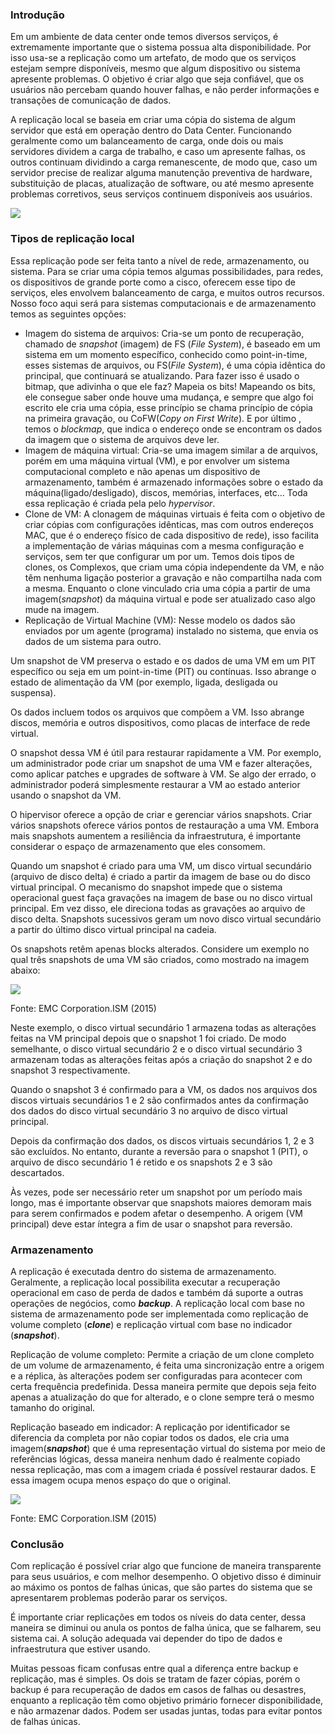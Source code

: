 ### Introdução

Em um ambiente de data center onde temos diversos serviços, é extremamente importante que o sistema possua alta disponibilidade. Por isso usa-se a replicação como um artefato, de modo que os serviços estejam sempre disponíveis, mesmo que algum dispositivo ou sistema apresente problemas. O objetivo é criar algo que seja confiável, que os usuários não percebam quando houver falhas, e não perder informações e transações de comunicação de dados.

A replicação local se baseia em criar uma cópia do sistema de algum servidor que está em operação dentro do Data Center. Funcionando geralmente como um balanceamento de carga, onde dois ou mais servidores dividem a carga de trabalho, e caso um apresente falhas, os outros continuam dividindo a carga remanescente, de modo que, caso um servidor precise de realizar alguma manutenção preventiva de hardware, substituição de placas, atualização de software, ou até mesmo apresente problemas corretivos, seus serviços continuem disponíveis aos usuários.

[![](https://img.uninove.br/static/0/0/0/0/0/0/2/9/2/2/2/2922215/43256.png)](https://img.uninove.br/static/0/0/0/0/0/0/2/9/2/2/2/2922215/43256.png)

### Tipos de replicação local

Essa replicação pode ser feita tanto a nível de rede, armazenamento, ou sistema. Para se criar uma cópia temos algumas possibilidades, para redes, os dispositivos de grande porte como a cisco, oferecem esse tipo de serviços, eles envolvem balanceamento de carga, e muitos outros recursos. Nosso foco aqui será para sistemas computacionais e de armazenamento temos as seguintes opções:

- Imagem do sistema de arquivos: Cria-se um ponto de recuperação, chamado de _snapshot_ (imagem) de FS (_File System_), é baseado em um sistema em um momento específico, conhecido como point-in-time, esses sistemas de arquivos, ou FS(_File System_), é uma cópia idêntica do principal, que continuará se atualizando. Para fazer isso é usado o bitmap, que adivinha o que ele faz? Mapeia os bits! Mapeando os bits, ele consegue saber onde houve uma mudança, e sempre que algo foi escrito ele cria uma cópia, esse princípio se chama princípio de cópia na primeira gravação, ou CoFW(_Copy on First Write_). E por último , temos o _blockmap_, que indica o endereço onde se encontram os dados da imagem que o sistema de arquivos deve ler.
- Imagem de máquina virtual: Cria-se uma imagem similar a de arquivos, porém em uma máquina virtual (VM), e por envolver um sistema computacional completo e não apenas um dispositivo de armazenamento, também é armazenado informações sobre o estado da máquina(ligado/desligado), discos, memórias, interfaces, etc… Toda essa replicação é criada pela pelo _hypervisor_.
- Clone de VM: A clonagem de máquinas virtuais é feita com o objetivo de criar cópias com configurações idênticas, mas com outros endereços MAC, que é o endereço físico de cada dispositivo de rede), isso facilita a implementação de várias máquinas com a mesma configuração e serviços, sem ter que configurar um por um. Temos dois tipos de clones, os Complexos, que criam uma cópia independente da VM, e não têm nenhuma ligação posterior a gravação e não compartilha nada com a mesma. Enquanto o clone vinculado cria uma cópia a partir de uma imagem(_snapshot_) da máquina virtual e pode ser atualizado caso algo mude na imagem.
- Replicação de Virtual Machine (VM): Nesse modelo os dados são enviados por um agente (programa) instalado no sistema, que envia os dados de um sistema para outro.

Um snapshot de VM preserva o estado e os dados de uma VM em um PIT específico ou seja em um point-in-time (PIT) ou contínuas. Isso abrange o estado de alimentação da VM (por exemplo, ligada, desligada ou suspensa).

Os dados incluem todos os arquivos que compõem a VM. Isso abrange discos, memória e outros dispositivos, como placas de interface de rede virtual.

O snapshot dessa VM é útil para restaurar rapidamente a VM. Por exemplo, um administrador pode criar um snapshot de uma VM e fazer alterações, como aplicar patches e upgrades de software à VM. Se algo der errado, o administrador poderá simplesmente restaurar a VM ao estado anterior usando o snapshot da VM.

O hipervisor oferece a opção de criar e gerenciar vários snapshots. Criar vários snapshots oferece vários pontos de restauração a uma VM. Embora mais snapshots aumentem a resiliência da infraestrutura, é importante considerar o espaço de armazenamento que eles consomem.

Quando um snapshot é criado para uma VM, um disco virtual secundário (arquivo de disco delta) é criado a partir da imagem de base ou do disco virtual principal. O mecanismo do snapshot impede que o sistema operacional guest faça gravações na imagem de base ou no disco virtual principal. Em vez disso, ele direciona todas as gravações ao arquivo de disco delta. Snapshots sucessivos geram um novo disco virtual secundário a partir do último disco virtual principal na cadeia.

Os snapshots retêm apenas blocks alterados. Considere um exemplo no qual três snapshots de uma VM são criados, como mostrado na imagem abaixo:

[![](https://img.uninove.br/static/0/0/0/0/0/0/2/9/6/6/0/2966035/43258.png)](https://img.uninove.br/static/0/0/0/0/0/0/2/9/6/6/0/2966035/43258.png)

Fonte: EMC Corporation.ISM (2015)

Neste exemplo, o disco virtual secundário 1 armazena todas as alterações feitas na VM principal depois que o snapshot 1 foi criado. De modo semelhante, o disco virtual secundário 2 e o disco virtual secundário 3 armazenam todas as alterações feitas após a criação do snapshot 2 e do snapshot 3 respectivamente.

Quando o snapshot 3 é confirmado para a VM, os dados nos arquivos dos discos virtuais secundários 1 e 2 são confirmados antes da confirmação dos dados do disco virtual secundário 3 no arquivo de disco virtual principal.

Depois da confirmação dos dados, os discos virtuais secundários 1, 2 e 3 são excluídos. No entanto, durante a reversão para o snapshot 1 (PIT), o arquivo de disco secundário 1 é retido e os snapshots 2 e 3 são descartados.

Às vezes, pode ser necessário reter um snapshot por um período mais longo, mas é importante observar que snapshots maiores demoram mais para serem confirmados e podem afetar o desempenho. A origem (VM principal) deve estar íntegra a fim de usar o snapshot para reversão.

### Armazenamento

A replicação é executada dentro do sistema de armazenamento. Geralmente, a replicação local possibilita executar a recuperação operacional em caso de perda de dados e também dá suporte a outras operações de negócios, como _**backup**_. A replicação local com base no sistema de armazenamento pode ser implementada como replicação de volume completo (_**clone**_) e replicação virtual com base no indicador (_**snapshot**_).

Replicação de volume completo: Permite a criação de um clone completo de um volume de armazenamento, é feita uma sincronização entre a origem e a réplica, às alterações podem ser configuradas para acontecer com certa frequência predefinida. Dessa maneira permite que depois seja feito apenas a atualização do que for alterado, e o clone sempre terá o mesmo tamanho do original.

Replicação baseado em indicador: A replicação por identificador se diferencia da completa por não copiar todos os dados, ele cria uma imagem(_**snapshot**_) que é uma representação virtual do sistema por meio de referências lógicas, dessa maneira nenhum dado é realmente copiado nessa replicação, mas com a imagem criada é possível restaurar dados. E essa imagem ocupa menos espaço do que o original.

[![](https://img.uninove.br/static/0/0/0/0/0/0/2/9/2/4/5/2924517/43257.png)](https://img.uninove.br/static/0/0/0/0/0/0/2/9/2/4/5/2924517/43257.png)

Fonte: EMC Corporation.ISM (2015)

### Conclusão

Com replicação é possível criar algo que funcione de maneira transparente para seus usuários, e com melhor desempenho. O objetivo disso é diminuir ao máximo os pontos de falhas únicas, que são partes do sistema que se apresentarem problemas poderão parar os serviços.

É importante criar replicações em todos os níveis do data center, dessa maneira se diminui ou anula os pontos de falha única, que se falharem, seu sistema cai. A solução adequada vai depender do tipo de dados e infraestrutura que estiver usando.

Muitas pessoas ficam confusas entre qual a diferença entre backup e replicação, mas é simples. Os dois se tratam de fazer cópias, porém o backup é para recuperação de dados em casos de falhas ou desastres, enquanto a replicação têm como objetivo primário fornecer disponibilidade, e não armazenar dados. Podem ser usadas juntas, todas para evitar pontos de falhas únicas.